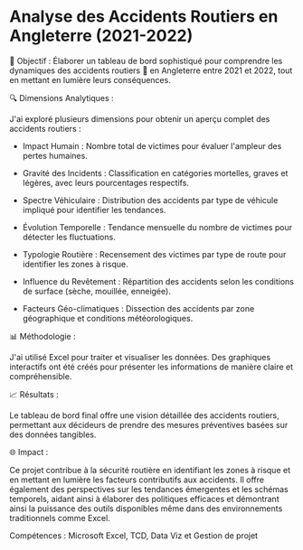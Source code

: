 # Analyse des Accidents Routiers en Angleterre (2021-2022)
 
🎯 Objectif : Élaborer un tableau de bord sophistiqué pour comprendre les dynamiques des accidents routiers 🚗 en Angleterre entre 2021 et 2022, tout en mettant en lumière leurs conséquences.

🔍 Dimensions Analytiques : 

J'ai exploré plusieurs dimensions pour obtenir un aperçu complet des accidents routiers :

- Impact Humain : Nombre total de victimes pour évaluer l'ampleur des pertes humaines.

- Gravité des Incidents : Classification en catégories mortelles, graves et légères, avec leurs pourcentages respectifs.

- Spectre Véhiculaire : Distribution des accidents par type de véhicule impliqué pour identifier les tendances.

- Évolution Temporelle : Tendance mensuelle du nombre de victimes pour détecter les fluctuations.

- Typologie Routière : Recensement des victimes par type de route pour identifier les zones à risque.

- Influence du Revêtement : Répartition des accidents selon les conditions de surface (sèche, mouillée, enneigée).

- Facteurs Géo-climatiques : Dissection des accidents par zone géographique et conditions météorologiques.

📊 Méthodologie : 

J'ai utilisé Excel pour traiter et visualiser les données. Des graphiques interactifs ont été créés pour présenter les informations de manière claire et compréhensible.

📈 Résultats : 

Le tableau de bord final offre une vision détaillée des accidents routiers, permettant aux décideurs de prendre des mesures préventives basées sur des données tangibles.

🌐 Impact : 

Ce projet contribue à la sécurité routière en identifiant les zones à risque et en mettant en lumière les facteurs contributifs aux accidents. Il offre également des perspectives sur les tendances émergentes et les schémas temporels, aidant ainsi à élaborer des politiques efficaces et démontrant ainsi la puissance des outils disponibles même dans des environnements traditionnels comme Excel.

Compétences : Microsoft Excel, TCD, Data Viz et Gestion de projet
